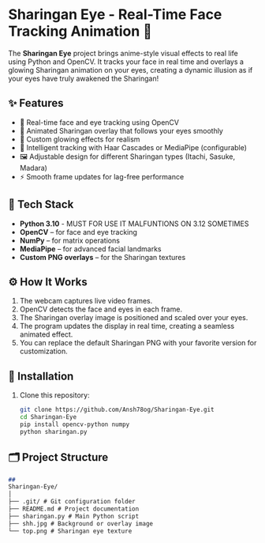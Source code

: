 
# Sharingan Eye - Real-Time Face Tracking Animation 🔴

The **Sharingan Eye** project brings anime-style visual effects to real life using Python and OpenCV. It tracks your face in real time and overlays a glowing Sharingan animation on your eyes, creating a dynamic illusion as if your eyes have truly awakened the Sharingan!


## ✨ Features

- 🎥 Real-time face and eye tracking using OpenCV  
- 🔴 Animated Sharingan overlay that follows your eyes smoothly  
- 💫 Custom glowing effects for realism  
- 🧠 Intelligent tracking with Haar Cascades or MediaPipe (configurable)  
- 🖼️ Adjustable design for different Sharingan types (Itachi, Sasuke, Madara)  
- ⚡ Smooth frame updates for lag-free performance  


## 🧠 Tech Stack

- **Python 3.10** - MUST FOR USE IT MALFUNTIONS ON 3.12 SOMETIMES
- **OpenCV** – for face and eye tracking  
- **NumPy** – for matrix operations  
- **MediaPipe** – for advanced facial landmarks  
- **Custom PNG overlays** – for the Sharingan textures  

## ⚙️ How It Works

1. The webcam captures live video frames.  
2. OpenCV detects the face and eyes in each frame.  
3. The Sharingan overlay image is positioned and scaled over your eyes.  
4. The program updates the display in real time, creating a seamless animated effect.  
5. You can replace the default Sharingan PNG with your favorite version for customization.


## 🧩 Installation

1. Clone this repository:
   ```bash
   git clone https://github.com/Ansh78og/Sharingan-Eye.git
   cd Sharingan-Eye
   pip install opencv-python numpy
   python sharingan.py

## 🗂️ Project Structure
   ```markdown
   ## 
   Sharingan-Eye/
   │
   ├── .git/ # Git configuration folder
   ├── README.md # Project documentation
   ├── sharingan.py # Main Python script
   ├── shh.jpg # Background or overlay image
   └── top.png # Sharingan eye texture





